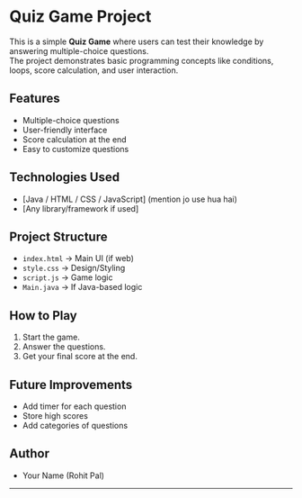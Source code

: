 #  Quiz Game Project

This is a simple **Quiz Game** where users can test their knowledge by answering multiple-choice questions.  
The project demonstrates basic programming concepts like conditions, loops, score calculation, and user interaction.

##  Features
- Multiple-choice questions
- User-friendly interface
- Score calculation at the end
- Easy to customize questions

##  Technologies Used
- [Java / HTML / CSS / JavaScript] (mention jo use hua hai)
- [Any library/framework if used]

##  Project Structure
- `index.html` → Main UI (if web)
- `style.css` → Design/Styling
- `script.js` → Game logic
- `Main.java` → If Java-based logic

##  How to Play
1. Start the game.
2. Answer the questions.
3. Get your final score at the end.

##  Future Improvements
- Add timer for each question
- Store high scores
- Add categories of questions

##  Author
- Your Name (Rohit Pal)

---
